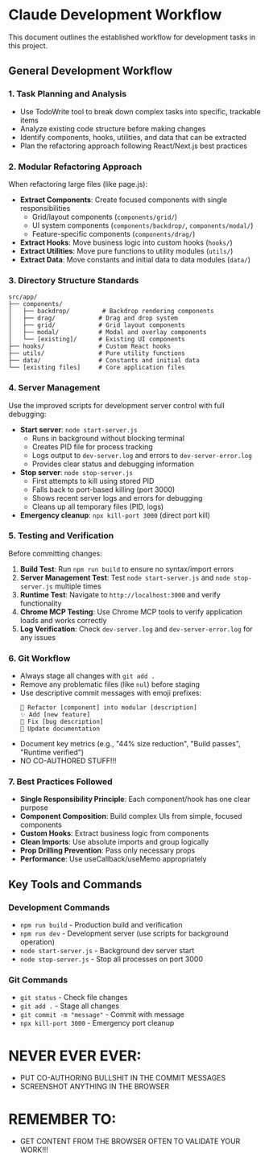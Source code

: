 # Claude Development Workflow

This document outlines the established workflow for development tasks in this project.

## General Development Workflow

### 1. Task Planning and Analysis
- Use TodoWrite tool to break down complex tasks into specific, trackable items
- Analyze existing code structure before making changes
- Identify components, hooks, utilities, and data that can be extracted
- Plan the refactoring approach following React/Next.js best practices

### 2. Modular Refactoring Approach
When refactoring large files (like page.js):
- **Extract Components**: Create focused components with single responsibilities
  - Grid/layout components (`components/grid/`)
  - UI system components (`components/backdrop/`, `components/modal/`)
  - Feature-specific components (`components/drag/`)
- **Extract Hooks**: Move business logic into custom hooks (`hooks/`)
- **Extract Utilities**: Move pure functions to utility modules (`utils/`)
- **Extract Data**: Move constants and initial data to data modules (`data/`)

### 3. Directory Structure Standards
```
src/app/
├── components/
│   ├── backdrop/         # Backdrop rendering components
│   ├── drag/            # Drag and drop system
│   ├── grid/            # Grid layout components
│   ├── modal/           # Modal and overlay components
│   └── [existing]/      # Existing UI components
├── hooks/               # Custom React hooks
├── utils/               # Pure utility functions
├── data/                # Constants and initial data
└── [existing files]     # Core application files
```

### 4. Server Management
Use the improved scripts for development server control with full debugging:
- **Start server**: `node start-server.js`
  - Runs in background without blocking terminal
  - Creates PID file for process tracking
  - Logs output to `dev-server.log` and errors to `dev-server-error.log`
  - Provides clear status and debugging information
- **Stop server**: `node stop-server.js`
  - First attempts to kill using stored PID
  - Falls back to port-based killing (port 3000)
  - Shows recent server logs and errors for debugging
  - Cleans up all temporary files (PID, logs)
- **Emergency cleanup**: `npx kill-port 3000` (direct port kill)

### 5. Testing and Verification
Before committing changes:
1. **Build Test**: Run `npm run build` to ensure no syntax/import errors
2. **Server Management Test**: Test `node start-server.js` and `node stop-server.js` multiple times
3. **Runtime Test**: Navigate to `http://localhost:3000` and verify functionality
4. **Chrome MCP Testing**: Use Chrome MCP tools to verify application loads and works correctly
5. **Log Verification**: Check `dev-server.log` and `dev-server-error.log` for any issues

### 6. Git Workflow
- Always stage all changes with `git add .`
- Remove any problematic files (like `nul`) before staging
- Use descriptive commit messages with emoji prefixes:
  ```
  🔧 Refactor [component] into modular [description]
  ✨ Add [new feature]
  🐛 Fix [bug description]
  📝 Update documentation
  ```
- Document key metrics (e.g., "44% size reduction", "Build passes", "Runtime verified")
- NO CO-AUTHORED STUFF!!!

### 7. Best Practices Followed
- **Single Responsibility Principle**: Each component/hook has one clear purpose
- **Component Composition**: Build complex UIs from simple, focused components
- **Custom Hooks**: Extract business logic from components
- **Clean Imports**: Use absolute imports and group logically
- **Prop Drilling Prevention**: Pass only necessary props
- **Performance**: Use useCallback/useMemo appropriately

## Key Tools and Commands

### Development Commands
- `npm run build` - Production build and verification
- `npm run dev` - Development server (use scripts for background operation)
- `node start-server.js` - Background dev server start
- `node stop-server.js` - Stop all processes on port 3000

### Git Commands
- `git status` - Check file changes
- `git add .` - Stage all changes
- `git commit -m "message"` - Commit with message
- `npx kill-port 3000` - Emergency port cleanup

# NEVER EVER EVER:

- PUT CO-AUTHORING BULLSHIT IN THE COMMIT MESSAGES
- SCREENSHOT ANYTHING IN THE BROWSER

# REMEMBER TO:

- GET CONTENT FROM THE BROWSER OFTEN TO VALIDATE YOUR WORK!!!
